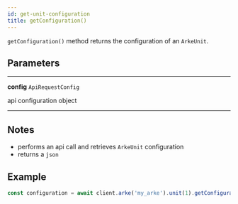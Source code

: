 ```yaml
---
id: get-unit-configuration
title: getConfiguration()
---
```


`getConfiguration()` method returns the configuration of an `ArkeUnit`.


## Parameters

---

**config** `ApiRequestConfig`

api configuration object

---

## Notes

* performs an api call and retrieves `ArkeUnit` configuration
* returns a `json`

## Example

```js
const configuration = await client.arke('my_arke').unit(1).getConfiguration()
```

